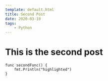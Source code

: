 ```yaml
---
template: default.html
title: Second Post
date: 2020-03-19
tags:
    - Python
---
```


# This is the second post

```golang
func secondFunc() {
    fmt.Println("highlighted")
}
```